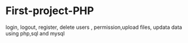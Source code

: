# First-project-PHP
login, logout, register, delete users , permission,upload files, updata data using php,sql and mysql
